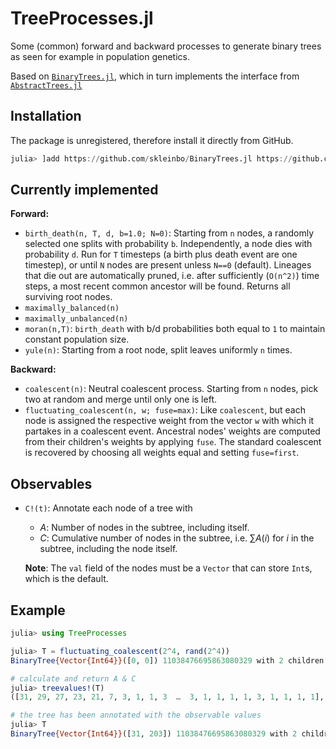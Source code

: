 # TreeProcesses.jl

Some (common) forward and backward processes to generate binary trees as seen
for example in population genetics.

Based on [`BinaryTrees.jl`](https://github.com/skleinbo/BinaryTrees.jl), which in turn implements the interface from [`AbstractTrees.jl`](https://github.com/JuliaCollections/AbstractTrees.jl/)

## Installation

The package is unregistered, therefore install it directly from GitHub.

```julia
julia> ]add https://github.com/skleinbo/BinaryTrees.jl https://github.com/skleinbo/TreeProcesses.jl
```

## Currently implemented

__Forward:__

* `birth_death(n, T, d, b=1.0; N=0)`: Starting from `n` nodes, a randomly selected one splits with probability `b`. Independently, a node dies with probability `d`. Run for `T` timesteps (a birth plus death event are one timestep), or until `N` nodes are present unless `N==0` (default). Lineages that die out are automatically pruned, i.e. after sufficiently (`O(n^2)`) time steps, a most recent common ancestor will be found. Returns all surviving root nodes.
* `maximally_balanced(n)`
* `maximally_unbalanced(n)`
* `moran(n,T)`: `birth_death` with b/d probabilities both equal to `1` to maintain constant population size.
* `yule(n)`: Starting from a root node, split leaves uniformly `n` times.

__Backward:__

* `coalescent(n)`: Neutral coalescent process. Starting from `n` nodes, pick two at random and merge until only one is left.
* `fluctuating_coalescent(n, w; fuse=max)`: Like `coalescent`, but each node is assigned the respective weight from the vector `w` with which it partakes in a coalescent event.
Ancestral nodes' weights are computed from their children's weights by applying `fuse`. The standard coalescent is recovered by choosing all weights equal and setting `fuse=first`.

## Observables

* `C!(t)`: Annotate each node of a tree with 
  * $A$: Number of nodes in the subtree, including itself.
  * $C$: Cumulative number of nodes in the subtree, i.e. $\sum A(i)$ for $i$ in the subtree, including the node itself.  
  
  __Note__: The `val` field of the nodes must be a `Vector` that can store `Int`s, which is the default.


## Example

```julia
julia> using TreeProcesses

julia> T = fluctuating_coalescent(2^4, rand(2^4))
BinaryTree{Vector{Int64}}([0, 0]) 11038476695863080329 with 2 children and no parent.

# calculate and return A & C
julia> treevalues!(T)
([31, 29, 27, 23, 21, 7, 3, 1, 1, 3  …  3, 1, 1, 1, 1, 3, 1, 1, 1, 1], [203, 171, 141, 109, 85, 17, 5, 1, 1, 5  …  5, 1, 1, 1, 1, 5, 1, 1, 1, 1])

# the tree has been annotated with the observable values
julia> T
BinaryTree{Vector{Int64}}([31, 203]) 11038476695863080329 with 2 children and no parent.
```
